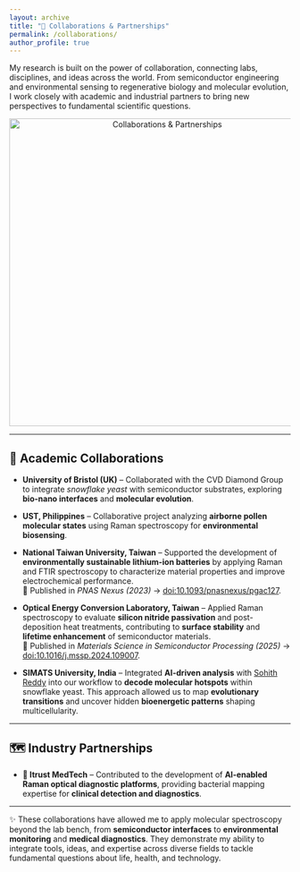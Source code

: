 ```yaml
---
layout: archive
title: "🤝 Collaborations & Partnerships"
permalink: /collaborations/
author_profile: true
---
```


My research is built on the power of collaboration, connecting labs, disciplines, and ideas across the world. From semiconductor engineering and environmental sensing to regenerative biology and molecular evolution, I work closely with academic and industrial partners to bring new perspectives to fundamental scientific questions.  

<p align="center">
  <img src="/pooja/images/collab.png" alt="Collaborations & Partnerships" width="550">
</p>

---

## 🧬 Academic Collaborations  

- **University of Bristol (UK)** – Collaborated with the CVD Diamond Group to integrate *snowflake yeast* with semiconductor substrates, exploring **bio-nano interfaces** and **molecular evolution**.  

- **UST, Philippines** – Collaborative project analyzing **airborne pollen molecular states** using Raman spectroscopy for **environmental biosensing**.  

- **National Taiwan University, Taiwan** – Supported the development of **environmentally sustainable lithium-ion batteries** by applying Raman and FTIR spectroscopy to characterize material properties and improve electrochemical performance.  
  📄 Published in *PNAS Nexus (2023)* → [doi:10.1093/pnasnexus/pgac127](https://doi.org/10.1093/pnasnexus/pgac127).  

- **Optical Energy Conversion Laboratory, Taiwan** – Applied Raman spectroscopy to evaluate **silicon nitride passivation** and post-deposition heat treatments, contributing to **surface stability** and **lifetime enhancement** of semiconductor materials.  
  📄 Published in *Materials Science in Semiconductor Processing (2025)* → [doi:10.1016/j.mssp.2024.109007](http://dx.doi.org/10.1016/j.mssp.2024.109007).  

- **SIMATS University, India** – Integrated **AI-driven analysis** with [Sohith Reddy](https://sohithpydev.github.io/sohith/) into our workflow to **decode molecular hotspots** within snowflake yeast. This approach allowed us to map **evolutionary transitions** and uncover hidden **bioenergetic patterns** shaping multicellularity.  

---

## 🗺️ Industry Partnerships  

- **🏥 Itrust MedTech** – Contributed to the development of **AI-enabled Raman optical diagnostic platforms**, providing bacterial mapping expertise for **clinical detection and diagnostics**.  

---

✨ These collaborations have allowed me to apply molecular spectroscopy beyond the lab bench, from **semiconductor interfaces** to **environmental monitoring** and **medical diagnostics**. They demonstrate my ability to integrate tools, ideas, and expertise across diverse fields to tackle fundamental questions about life, health, and technology.  
